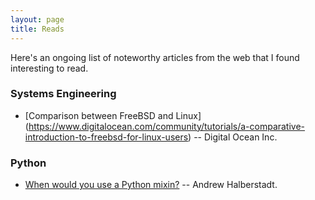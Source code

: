 ```yaml
---
layout: page
title: Reads
---
```


Here's an ongoing list of noteworthy articles from the web that I found interesting to read.

### Systems Engineering
* [Comparison between FreeBSD and Linux] (https://www.digitalocean.com/community/tutorials/a-comparative-introduction-to-freebsd-for-linux-users) -- Digital Ocean Inc.

### Python
* [When would you use a Python mixin?](http://ahal.ca/blog/2014/when-would-you-use-python-mixin/) -- Andrew Halberstadt.
